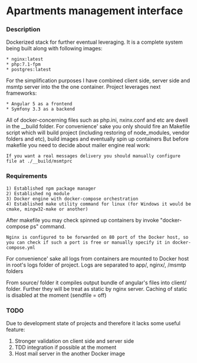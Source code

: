 # Apartments management interface
### Description
Dockerized stack for further eventual leveraging. It is a complete system being built along with following images:
```
* nginx:latest
* php:7.1-fpm
* postgres:latest
```
For the simplification purposes I have combined client side, server side and msmtp server into the the one container. Project leverages next frameworks:
```
* Angular 5 as a frontend
* Symfony 3.3 as a backend
```

All of docker-concerning files such as php.ini, nxinx.conf and etc are dwell in the __build folder.
For convenience' sake you only should fire an Makefile script which will build project (including restoring of node_modules, vendor folders and etc), build images and eventually spin up containers
But before makefile you need to decide about mailer engine real work:

```
If you want a real messages delivery you should manually configure file at ./__build/msmtprc
```

### Requirements
```
1) Established npm package manager 
2) Established ng module
3) Docker engine with docker-compose orchestration
4) Established make utility command for linux (for Windows it would be cmake, mingw32-make or another)
```
After makefile you may check spinned up containers by invoke "docker-compose ps" command.
```
Nginx is configured to be forwarded on 80 port of the Docker host, so you can check if such a port is free or manually specify it in docker-compose.yml 
```
For convenience' sake all logs from containers are mounted to Docker host in root's logs folder of project.
Logs are separated to app/, nginx/, /msmtp folders

From source/ folder it compiles output bundle of angular's files into client/ folder. Further they will be treat as static by nginx server.
Caching of static is disabled at the moment (sendfile = off)

### TODO
Due to development state of projects and therefore it lacks some useful feature:
1) Stronger validation on client side and server side
2) TDD integration if possible at the moment
3) Host mail server in the another Docker image

